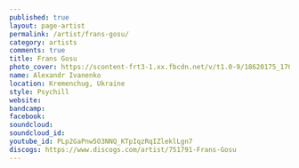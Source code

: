 ```yaml
---
published: true
layout: page-artist
permalink: /artist/frans-gosu/
category: artists
comments: true
title: Frans Gosu
photo_cover: https://scontent-frt3-1.xx.fbcdn.net/v/t1.0-9/18620175_1703049353068659_2942697115405665507_n.jpg?oh=8da037eb9daf0aee8c076654603dc29a&oe=59AC2435
name: Alexandr Ivanenko
location: Kremenchug, Ukraine
style: Psychill
website: 
bandcamp: 
facebook: 
soundcloud: 
soundcloud_id: 
youtube_id: PLp2GaPnw5O3NNQ_KTpIqzRqIZleklLgn7
discogs: https://www.discogs.com/artist/751791-Frans-Gosu
---
```

